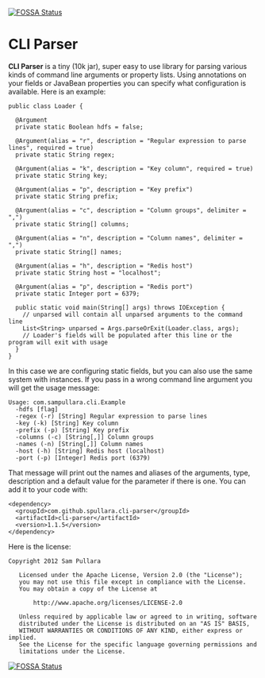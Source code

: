 [![FOSSA Status](https://app.fossa.io/api/projects/git%2Bgithub.com%2Fspullara%2Fcli-parser.svg?type=shield)](https://app.fossa.io/projects/git%2Bgithub.com%2Fspullara%2Fcli-parser?ref=badge_shield)

CLI Parser
==========

**CLI Parser** is a tiny (10k jar), super easy to use library for parsing various kinds of command line arguments or
property lists. Using annotations on your fields or JavaBean properties you can specify what configuration
is available. Here is an example:

    public class Loader {

      @Argument
      private static Boolean hdfs = false;

      @Argument(alias = "r", description = "Regular expression to parse lines", required = true)
      private static String regex;

      @Argument(alias = "k", description = "Key column", required = true)
      private static String key;

      @Argument(alias = "p", description = "Key prefix")
      private static String prefix;

      @Argument(alias = "c", description = "Column groups", delimiter = ",")
      private static String[] columns;

      @Argument(alias = "n", description = "Column names", delimiter = ",")
      private static String[] names;

      @Argument(alias = "h", description = "Redis host")
      private static String host = "localhost";

      @Argument(alias = "p", description = "Redis port")
      private static Integer port = 6379;

      public static void main(String[] args) throws IOException {
        // unparsed will contain all unparsed arguments to the command line
        List<String> unparsed = Args.parseOrExit(Loader.class, args);
        // Loader's fields will be populated after this line or the program will exit with usage
      }
    }

In this case we are configuring static fields, but you can also use the same system with instances. If you pass
in a wrong command line argument you will get the usage message:

    Usage: com.sampullara.cli.Example
      -hdfs [flag]
      -regex (-r) [String] Regular expression to parse lines
      -key (-k) [String] Key column
      -prefix (-p) [String] Key prefix
      -columns (-c) [String[,]] Column groups
      -names (-n) [String[,]] Column names
      -host (-h) [String] Redis host (localhost)
      -port (-p) [Integer] Redis port (6379)

That message will print out the names and aliases of the arguments, type, description and a default value
for the parameter if there is one. You can add it to your code with:

    <dependency>
      <groupId>com.github.spullara.cli-parser</groupId>
      <artifactId>cli-parser</artifactId>
      <version>1.1.5</version>
    </dependency>
    
Here is the license:

    Copyright 2012 Sam Pullara

       Licensed under the Apache License, Version 2.0 (the "License");
       you may not use this file except in compliance with the License.
       You may obtain a copy of the License at

           http://www.apache.org/licenses/LICENSE-2.0

       Unless required by applicable law or agreed to in writing, software
       distributed under the License is distributed on an "AS IS" BASIS,
       WITHOUT WARRANTIES OR CONDITIONS OF ANY KIND, either express or implied.
       See the License for the specific language governing permissions and
       limitations under the License.


[![FOSSA Status](https://app.fossa.io/api/projects/git%2Bgithub.com%2Fspullara%2Fcli-parser.svg?type=large)](https://app.fossa.io/projects/git%2Bgithub.com%2Fspullara%2Fcli-parser?ref=badge_large)
